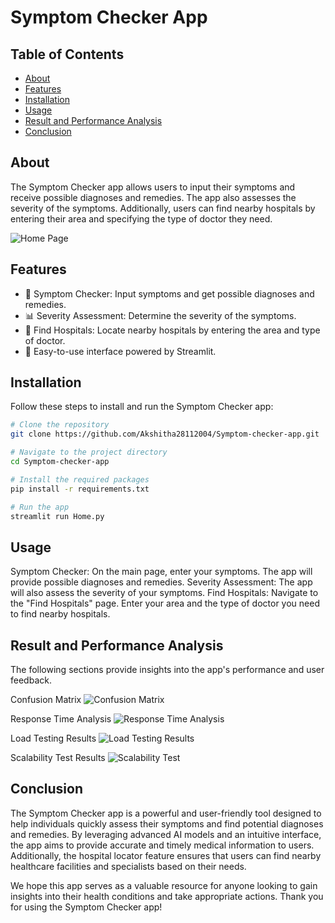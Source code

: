# Symptom Checker App

## Table of Contents
- [About](#about)
- [Features](#features)
- [Installation](#installation)
- [Usage](#usage)
- [Result and Performance Analysis](#result-and-performance-analysis)
- [Conclusion](#conclusion)

## About
The Symptom Checker app allows users to input their symptoms and receive possible diagnoses and remedies. The app also assesses the severity of the symptoms. Additionally, users can find nearby hospitals by entering their area and specifying the type of doctor they need.

![Home Page]("https://github.com/Akshitha28112004/Photos/blob/9bda7d1075498fd5a5ac8f4806f31c1c8b507d63/WhatsApp%20Image%202024-06-28%20at%2022.27.36_1a8a17fb.jpg")

## Features
- 🏥 Symptom Checker: Input symptoms and get possible diagnoses and remedies.
- 📊 Severity Assessment: Determine the severity of the symptoms.
- 🏥 Find Hospitals: Locate nearby hospitals by entering the area and type of doctor.
- 🚀 Easy-to-use interface powered by Streamlit.

## Installation
Follow these steps to install and run the Symptom Checker app:

```sh
# Clone the repository
git clone https://github.com/Akshitha28112004/Symptom-checker-app.git

# Navigate to the project directory
cd Symptom-checker-app

# Install the required packages
pip install -r requirements.txt

# Run the app
streamlit run Home.py
```

## Usage
Symptom Checker: On the main page, enter your symptoms. The app will provide possible diagnoses and remedies.
Severity Assessment: The app will also assess the severity of your symptoms.
Find Hospitals: Navigate to the "Find Hospitals" page. Enter your area and the type of doctor you need to find nearby hospitals.

## Result and Performance Analysis
The following sections provide insights into the app's performance and user feedback.

Confusion Matrix
![Confusion Matrix]("https://github.com/Akshitha28112004/Photos/blob/main/Screenshot%202024-07-01%20230845.png")

Response Time Analysis
![Response Time Analysis]("https://github.com/Akshitha28112004/Photos/blob/main/Screenshot%202024-07-01%20230436.png")

Load Testing Results
![Load Testing Results]("https://github.com/Akshitha28112004/Photos/blob/main/Screenshot%202024-07-01%20230511.png")

Scalability Test Results
![Scalability Test]("https://github.com/Akshitha28112004/Photos/blob/main/Screenshot%202024-07-01%20230538.png")


## Conclusion
The Symptom Checker app is a powerful and user-friendly tool designed to help individuals quickly assess their symptoms and find potential diagnoses and remedies. By leveraging advanced AI models and an intuitive interface, the app aims to provide accurate and timely medical information to users. Additionally, the hospital locator feature ensures that users can find nearby healthcare facilities and specialists based on their needs.

We hope this app serves as a valuable resource for anyone looking to gain insights into their health conditions and take appropriate actions. Thank you for using the Symptom Checker app!






